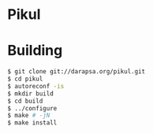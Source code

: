 # Pikul

# Building

```sh
$ git clone git://darapsa.org/pikul.git
$ cd pikul
$ autoreconf -is
$ mkdir build
$ cd build
$ ../configure
$ make # -jN
$ make install
```
